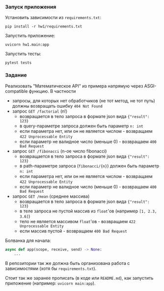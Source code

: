 ### Запуск приложения

Установить зависимости из `requirements.txt`:

```
pip install -r hw1/requirements.txt
```

Запустить приложение:

```
uvicorn hw1.main:app
```

Запустить тесты:

```
pytest tests
```

### Задание

Реализовать "Математическое API" из примера напрямую через ASGI-compatible
функцию. В частности

- запросы, для которых нет обработчиков (не тот метод, не тот путь) должны
  возвращать ошибку `404 Not Found`
- запрос `GET /factorial` (n!)
  - возвращается в тело запроса в формате json вида `{"result": 123}`
  - в query-параметре запроса должен быть параметр `n: int`
  - если параметра нет, или он не является числом - возвращаем `422
    Unprocessable Entity`
  - если параметр не валидное число (меньше 0) - возвращаем `400 Bad Request`
- запрос `GET /fibonacci` (n-ое число fibonacci)
  - возвращается в тело запроса в формате json вида `{"result": 123}`
  - в path-параметре запроса (`fibonacci/{n}`) должен быть параметр `n: int`
  - если параметра нет, или он не является числом - возвращаем `422
    Unprocessable Entity`
  - если параметр не валидное число (меньше 0) - возвращаем `400 Bad Request`
- запрос `GET /mean` (среднее массива)
  - возвращается в тело запроса в формате json вида `{"result": 123}`
  - в теле запроса не пустой массив из `float`'ов (например `[1, 2.3, 3.6]`)
  - тело не является массивом `float`'ов - возвращаем `422
    Unprocessable Entity`
  - если массив пустой - возвращаем `400 Bad Request`

Болванка для начала:

```python
async def app(scope, receive, send) -> None:
    ...
```

В репозитории так же должна быть организована работа с зависимостями (хотя бы
`requirements.txt`).

Стоит так же заранее прописать (в коде или `README.md`), как запустить
приложение (например: `uvicorn main:app`).